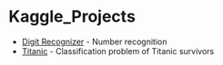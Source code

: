 # Kaggle_Projects

- [Digit Recognizer]() - Number recognition
- [Titanic](https://github.com/Ars235/Kaggle_Projects/blob/master/Titanic/titanic_model.ipynb) - Classification problem of Titanic survivors
